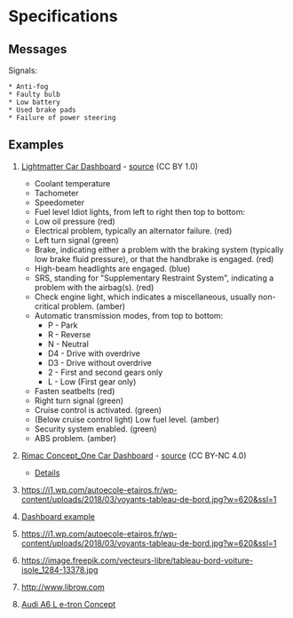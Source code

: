 # Specifications

## Messages 

Signals:

    * Anti-fog
    * Faulty bulb
    * Low battery
    * Used brake pads
    * Failure of power steering

## Examples

1. [Lightmatter Car Dashboard](https://upload.wikimedia.org/wikipedia/commons/1/14/Lightmatter_Dashboard.jpg) - [source](https://commons.wikimedia.org/wiki/File:Lightmatter_Dashboard.jpg) (CC BY 1.0)
    * Coolant temperature
    * Tachometer
    * Speedometer
    * Fuel level Idiot lights, from left to right then top to bottom:
    * Low oil pressure (red)
    * Electrical problem, typically an alternator failure. (red)
    * Left turn signal (green)
    * Brake, indicating either a problem with the braking system (typically low brake fluid pressure), or that the handbrake is engaged. (red)
    * High-beam headlights are engaged. (blue)
    * SRS, standing for "Supplementary Restraint System", indicating a problem with the airbag(s). (red)
    * Check engine light, which indicates a miscellaneous, usually non-critical problem. (amber)
    * Automatic transmission modes, from top to bottom:
      * P - Park
      * R - Reverse
      * N - Neutral
      * D4 - Drive with overdrive
      * D3 - Drive without overdrive
      * 2 - First and second gears only
      * L - Low (First gear only)
    * Fasten seatbelts (red)
    * Right turn signal (green)
    * Cruise control is activated. (green)
    * (Below cruise control light) Low fuel level. (amber)
    * Security system enabled. (green)
    * ABS problem. (amber)

2. [Rimac Concept_One Car Dashboard](https://mir-s3-cdn-cf.behance.net/project_modules/1400/7cc96613838623.560575fa5c7cb.png) - [source](https://search.creativecommons.org/photos/6828daff-ba93-4a38-85c0-df465ae56986) (CC BY-NC 4.0)
    * [Details](https://mir-s3-cdn-cf.behance.net/project_modules/1400/477e5e13838623.560575fa5b876.png)

3. https://i1.wp.com/autoecole-etairos.fr/wp-content/uploads/2018/03/voyants-tableau-de-bord.jpg?w=620&ssl=1

4. [Dashboard example](https://images.prismic.io/ornikar/1961737b42736b35a0e4318c7e2b1f33a0217a7d_differents-compteurs-tableau-bord.jpg?auto=compress,format)

5. https://i1.wp.com/autoecole-etairos.fr/wp-content/uploads/2018/03/voyants-tableau-de-bord.jpg?w=620&ssl=1

6. https://image.freepik.com/vecteurs-libre/tableau-bord-voiture-isole_1284-13378.jpg

7. http://www.librow.com

8. [Audi A6 L e-tron Concept](https://fr.wheelsage.org/audi/a6/%D1%817/92411/pictures/jbzyh2/)
